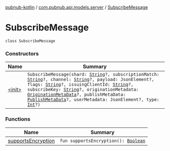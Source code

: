 [pubnub-kotlin](../../index.md) / [com.pubnub.api.models.server](../index.md) / [SubscribeMessage](./index.md)

# SubscribeMessage

`class SubscribeMessage`

### Constructors

| Name | Summary |
|---|---|
| [&lt;init&gt;](-init-.md) | `SubscribeMessage(shard: `[`String`](https://kotlinlang.org/api/latest/jvm/stdlib/kotlin/-string/index.html)`?, subscriptionMatch: `[`String`](https://kotlinlang.org/api/latest/jvm/stdlib/kotlin/-string/index.html)`?, channel: `[`String`](https://kotlinlang.org/api/latest/jvm/stdlib/kotlin/-string/index.html)`?, payload: JsonElement?, flags: `[`String`](https://kotlinlang.org/api/latest/jvm/stdlib/kotlin/-string/index.html)`?, issuingClientId: `[`String`](https://kotlinlang.org/api/latest/jvm/stdlib/kotlin/-string/index.html)`?, subscribeKey: `[`String`](https://kotlinlang.org/api/latest/jvm/stdlib/kotlin/-string/index.html)`?, originationMetadata: `[`OriginationMetaData`](../-origination-meta-data/index.md)`?, publishMetaData: `[`PublishMetaData`](../-publish-meta-data/index.md)`?, userMetadata: JsonElement?, type: `[`Int`](https://kotlinlang.org/api/latest/jvm/stdlib/kotlin/-int/index.html)`?)` |

### Functions

| Name | Summary |
|---|---|
| [supportsEncryption](supports-encryption.md) | `fun supportsEncryption(): `[`Boolean`](https://kotlinlang.org/api/latest/jvm/stdlib/kotlin/-boolean/index.html) |
